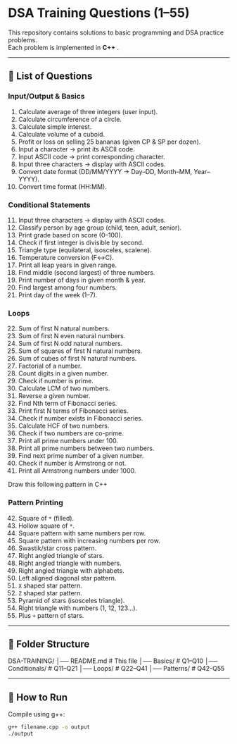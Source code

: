  # DSA Training Questions (1–55)

This repository contains solutions to basic programming and DSA practice problems.  
Each problem is implemented in **C++** . 

---

## 📌 List of Questions

### Input/Output & Basics
1. Calculate average of three integers (user input).  
2. Calculate circumference of a circle.  
3. Calculate simple interest.  
4. Calculate volume of a cuboid.  
5. Profit or loss on selling 25 bananas (given CP & SP per dozen).  
6. Input a character → print its ASCII code.  
7. Input ASCII code → print corresponding character.  
8. Input three characters → display with ASCII codes.  
9. Convert date format (DD/MM/YYYY → Day–DD, Month–MM, Year–YYYY).  
10. Convert time format (HH:MM).  

### Conditional Statements
11. Input three characters → display with ASCII codes.  
12. Classify person by age group (child, teen, adult, senior).  
13. Print grade based on score (0–100).  
14. Check if first integer is divisible by second.  
15. Triangle type (equilateral, isosceles, scalene).  
16. Temperature conversion (F↔C).  
17. Print all leap years in given range.  
18. Find middle (second largest) of three numbers.  
19. Print number of days in given month & year.  
20. Find largest among four numbers.  
21. Print day of the week (1–7).  

### Loops
22. Sum of first N natural numbers.  
23. Sum of first N even natural numbers.  
24. Sum of first N odd natural numbers.  
25. Sum of squares of first N natural numbers.  
26. Sum of cubes of first N natural numbers.  
27. Factorial of a number.  
28. Count digits in a given number.  
29. Check if number is prime.  
30. Calculate LCM of two numbers.  
31. Reverse a given number.  
32. Find Nth term of Fibonacci series.  
33. Print first N terms of Fibonacci series.  
34. Check if number exists in Fibonacci series.  
35. Calculate HCF of two numbers.  
36. Check if two numbers are co-prime.  
37. Print all prime numbers under 100.  
38. Print all prime numbers between two numbers.  
39. Find next prime number of a given number.  
40. Check if number is Armstrong or not.  
41. Print all Armstrong numbers under 1000.


Draw this following pattern in C++

### Pattern Printing
42. Square of `*` (filled).  
43. Hollow square of `*`.  
44. Square pattern with same numbers per row.  
45. Square pattern with increasing numbers per row.  
46. Swastik/star cross pattern.  
47. Right angled triangle of stars.  
48. Right angled triangle with numbers.  
49. Right angled triangle with alphabets.  
50. Left aligned diagonal star pattern.  
51. `X` shaped star pattern.  
52. `Z` shaped star pattern.  
53. Pyramid of stars (isosceles triangle).  
54. Right triangle with numbers (1, 12, 123…).  
55. Plus `+` pattern of stars.  

---

## 📂 Folder Structure

DSA-TRAINING/
│── README.md # This file
│── Basics/ # Q1–Q10
│── Conditionals/ # Q11–Q21
│── Loops/ # Q22–Q41
│── Patterns/ # Q42-Q55


---

## 🚀 How to Run

Compile using g++:
```bash
g++ filename.cpp -o output
./output



